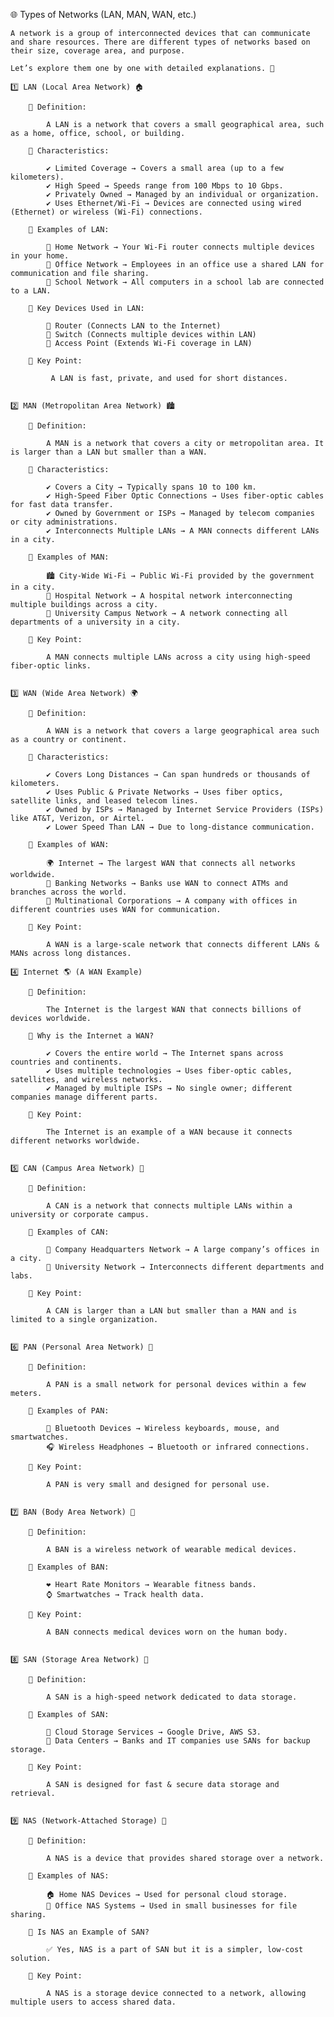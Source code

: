 🌐 Types of Networks (LAN, MAN, WAN, etc.)

    A network is a group of interconnected devices that can communicate and share resources. There are different types of networks based on their size, coverage area, and purpose.

    Let’s explore them one by one with detailed explanations. 🚀

    1️⃣ LAN (Local Area Network) 🏠

        📌 Definition:

            A LAN is a network that covers a small geographical area, such as a home, office, school, or building.

        📍 Characteristics:

            ✔️ Limited Coverage → Covers a small area (up to a few kilometers).
            ✔️ High Speed → Speeds range from 100 Mbps to 10 Gbps.
            ✔️ Privately Owned → Managed by an individual or organization.
            ✔️ Uses Ethernet/Wi-Fi → Devices are connected using wired (Ethernet) or wireless (Wi-Fi) connections.

        📍 Examples of LAN:

            🏡 Home Network → Your Wi-Fi router connects multiple devices in your home.
            🏢 Office Network → Employees in an office use a shared LAN for communication and file sharing.
            🏫 School Network → All computers in a school lab are connected to a LAN.

        📌 Key Devices Used in LAN:

            🔹 Router (Connects LAN to the Internet)
            🔹 Switch (Connects multiple devices within LAN)
            🔹 Access Point (Extends Wi-Fi coverage in LAN)

        📌 Key Point:

             A LAN is fast, private, and used for short distances.


    2️⃣ MAN (Metropolitan Area Network) 🏙️

        📌 Definition:

            A MAN is a network that covers a city or metropolitan area. It is larger than a LAN but smaller than a WAN.

        📍 Characteristics:

            ✔️ Covers a City → Typically spans 10 to 100 km.
            ✔️ High-Speed Fiber Optic Connections → Uses fiber-optic cables for fast data transfer.
            ✔️ Owned by Government or ISPs → Managed by telecom companies or city administrations.
            ✔️ Interconnects Multiple LANs → A MAN connects different LANs in a city.

        📍 Examples of MAN:

            🏙️ City-Wide Wi-Fi → Public Wi-Fi provided by the government in a city.
            🏥 Hospital Network → A hospital network interconnecting multiple buildings across a city.
            🏫 University Campus Network → A network connecting all departments of a university in a city.

        📌 Key Point:

            A MAN connects multiple LANs across a city using high-speed fiber-optic links.


    3️⃣ WAN (Wide Area Network) 🌍

        📌 Definition:

            A WAN is a network that covers a large geographical area such as a country or continent.

        📍 Characteristics:

            ✔️ Covers Long Distances → Can span hundreds or thousands of kilometers.
            ✔️ Uses Public & Private Networks → Uses fiber optics, satellite links, and leased telecom lines.
            ✔️ Owned by ISPs → Managed by Internet Service Providers (ISPs) like AT&T, Verizon, or Airtel.
            ✔️ Lower Speed Than LAN → Due to long-distance communication.

        📍 Examples of WAN:

            🌍 Internet → The largest WAN that connects all networks worldwide.
            🏦 Banking Networks → Banks use WAN to connect ATMs and branches across the world.
            🏢 Multinational Corporations → A company with offices in different countries uses WAN for communication.

        📌 Key Point:

            A WAN is a large-scale network that connects different LANs & MANs across long distances.

    4️⃣ Internet 🌎 (A WAN Example)

        📌 Definition:

            The Internet is the largest WAN that connects billions of devices worldwide.

        📌 Why is the Internet a WAN?

            ✔️ Covers the entire world → The Internet spans across countries and continents.
            ✔️ Uses multiple technologies → Uses fiber-optic cables, satellites, and wireless networks.
            ✔️ Managed by multiple ISPs → No single owner; different companies manage different parts.

        📌 Key Point:

            The Internet is an example of a WAN because it connects different networks worldwide.


    5️⃣ CAN (Campus Area Network) 🏫

        📌 Definition:

            A CAN is a network that connects multiple LANs within a university or corporate campus.

        📍 Examples of CAN:

            🏢 Company Headquarters Network → A large company’s offices in a city.
            🏫 University Network → Interconnects different departments and labs.

        📌 Key Point:

            A CAN is larger than a LAN but smaller than a MAN and is limited to a single organization.


    6️⃣ PAN (Personal Area Network) 📱

        📌 Definition:

            A PAN is a small network for personal devices within a few meters.

        📍 Examples of PAN:

            📱 Bluetooth Devices → Wireless keyboards, mouse, and smartwatches.
            🎧 Wireless Headphones → Bluetooth or infrared connections.

        📌 Key Point:

            A PAN is very small and designed for personal use.


    7️⃣ BAN (Body Area Network) 🏃

        📌 Definition:

            A BAN is a wireless network of wearable medical devices.

        📍 Examples of BAN:

            ❤️ Heart Rate Monitors → Wearable fitness bands.
            ⌚ Smartwatches → Track health data.

        📌 Key Point:

            A BAN connects medical devices worn on the human body.


    8️⃣ SAN (Storage Area Network) 💾

        📌 Definition:

            A SAN is a high-speed network dedicated to data storage.

        📍 Examples of SAN:

            💾 Cloud Storage Services → Google Drive, AWS S3.
            🏢 Data Centers → Banks and IT companies use SANs for backup storage.

        📌 Key Point:

            A SAN is designed for fast & secure data storage and retrieval.


    9️⃣ NAS (Network-Attached Storage) 📡

        📌 Definition:

            A NAS is a device that provides shared storage over a network.

        📍 Examples of NAS:

            🏠 Home NAS Devices → Used for personal cloud storage.
            🏢 Office NAS Systems → Used in small businesses for file sharing.

        📌 Is NAS an Example of SAN?

            ✅ Yes, NAS is a part of SAN but it is a simpler, low-cost solution.

        📌 Key Point:
        
            A NAS is a storage device connected to a network, allowing multiple users to access shared data.







